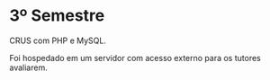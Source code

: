 # 3º Semestre 

CRUS com PHP e MySQL.

Foi hospedado em um servidor com acesso externo para os tutores avaliarem. 
